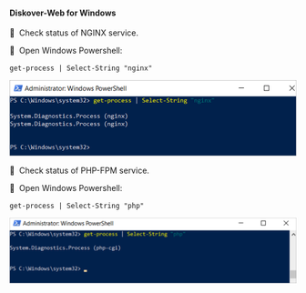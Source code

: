 #### Diskover-Web for Windows

🔴 &nbsp;Check status of NGINX service.

🔴 &nbsp;Open Windows Powershell:
```
get-process | Select-String "nginx"
```

![Image: Check Health Status of NGINX Service](images/image_health_check_windows_status_nginx.png)

🔴 &nbsp;Check status of PHP-FPM service.

🔴 &nbsp;Open Windows Powershell:
```
get-process | Select-String "php"
```

![Image: Check Status of PHP-FPM Service](images/image_health_check_windows_status_php.png)

